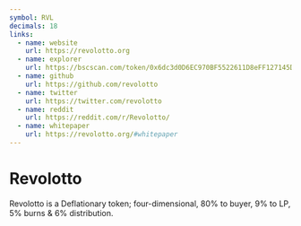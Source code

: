 ```yaml
---
symbol: RVL
decimals: 18
links:
  - name: website
    url: https://revolotto.org
  - name: explorer
    url: https://bscscan.com/token/0x6dc3d0D6EC970BF5522611D8eFF127145D02b675
  - name: github
    url: https://github.com/revolotto
  - name: twitter
    url: https://twitter.com/revolotto
  - name: reddit
    url: https://reddit.com/r/Revolotto/
  - name: whitepaper
    url: https://revolotto.org/#whitepaper
---
```


# Revolotto

Revolotto is a Deflationary token; four-dimensional, 80% to buyer, 9% to LP, 5% burns & 6% distribution.
